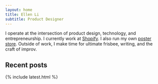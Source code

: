 ```yaml
---
layout: home
title: Ellen Li
subtitle: Product Designer
---
```


I operate at the intersection of product design, technology, and entrepreneurship. I currently work at [Shopify](http://shopify.com). I also run my own [poster store](http://enty.co). Outside of work, I make time for ultimate frisbee, writing, and the craft of improv.

## Recent posts

{% include latest.html %}
